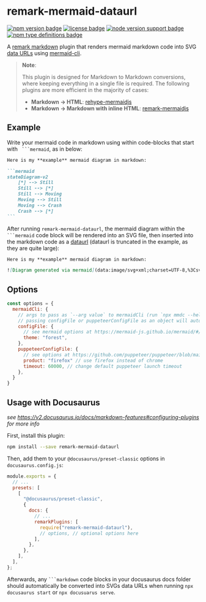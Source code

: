 # remark-mermaid-dataurl

[![npm version badge](https://img.shields.io/npm/v/remark-mermaid-dataurl)](https://www.npmjs.com/package/remark-mermaid-dataurl)
[![license badge](https://img.shields.io/npm/l/remark-mermaid-dataurl)](https://www.npmjs.com/package/remark-mermaid-dataurl)
[![node version support badge](https://img.shields.io/node/v/remark-mermaid-dataurl)](https://www.npmjs.com/package/remark-mermaid-dataurl)
[![npm type definitions badge](https://img.shields.io/npm/types/remark-mermaid-dataurl)](https://www.npmjs.com/package/remark-mermaid-dataurl)

A [remark markdown](https://github.com/remarkjs/remark)
plugin that renders mermaid markdown code into SVG
[data URLs](https://developer.mozilla.org/en-US/docs/Web/HTTP/Basics_of_HTTP/Data_URLs)
using [mermaid-cli](https://github.com/mermaid-js/mermaid-cli).

> **Note**:
>
> This plugin is designed for Markdown to Markdown conversions, where keeping
> everything in a single file is required. The following plugins are more
> efficient in the majority of cases:
>
> - **Markdown → HTML**: [rehype-mermaidjs](https://github.com/remcohaszing/rehype-mermaidjs)
> - **Markdown → Markdown with inline HTML**: [remark-mermaidjs](https://github.com/remcohaszing/remark-mermaidjs)

## Example

Write your mermaid code in markdown using within code-blocks that start with
` ```mermaid`, as in below:

````markdown
Here is my **example** mermaid diagram in markdown:

```mermaid
stateDiagram-v2
    [*] --> Still
    Still --> [*]
    Still --> Moving
    Moving --> Still
    Moving --> Crash
    Crash --> [*]
```
````

After running `remark-mermaid-dataurl`, the mermaid diagram within the ` ```mermaid `
code block will be rendered into an SVG file, then inserted into the markdown
code as a
[dataurl](https://developer.mozilla.org/en-US/docs/Web/HTTP/Basics_of_HTTP/Data_URLs)
(dataurl is truncated in the example, as they are quite large):

```markdown
Here is my **example** mermaid diagram in markdown:

![Diagram generated via mermaid](data:image/svg+xml;charset=UTF-8,%3Csvg%20id%3D%22mermaid-1654...]
```

## Options

```js
const options = {
  mermaidCli: {
    // args to pass as `--arg value` to mermaidCli (run `npx mmdc --help` to view)
    // passing configFile or puppeteerConfigFile as an object will automatically be converted into a JSON
    configFile: {
      // see mermaid options at https://mermaid-js.github.io/mermaid/#/Setup
      theme: "forest",
    },
    puppeteerConfigFile: {
      // see options at https://github.com/puppeteer/puppeteer/blob/main/docs/api.md#puppeteerlaunchoptions
      product: "firefox" // use firefox instead of chrome
      timeout: 60000, // change default puppeteer launch timeout
    },
  }
}
```

## Usage with Docusaurus

_see https://v2.docusaurus.io/docs/markdown-features#configuring-plugins for more info_

First, install this plugin:

```bash
npm install --save remark-mermaid-dataurl
```

Then, add them to your `@docusaurus/preset-classic` options in `docusaurus.config.js`:

```js
module.exports = {
  // ...
  presets: [
    [
      "@docusaurus/preset-classic",
      {
        docs: {
          // ...
          remarkPlugins: [
            require("remark-mermaid-dataurl"),
            // options, // optional options here
          ],
        },
      },
    ],
  ],
};
```

Afterwards, any ` ```markdown ` code blocks in your docusaurus docs folder
should automatically be converted into SVGs data URLs when running
`npx docusaurus start` or `npx docusuarus serve`.

